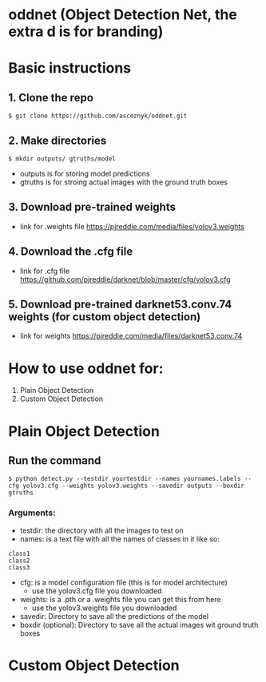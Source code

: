 # oddnet (Object Detection Net, the extra d is for branding)

# Basic instructions

## 1. Clone the repo
```
$ git clone https://github.com/asceznyk/oddnet.git
```

## 2. Make directories
```
$ mkdir outputs/ gtruths/model
```
- outputs is for storing model predictions
- gtruths is for stroing actual images with the ground truth boxes

## 3. Download pre-trained weights
- link for .weights file https://pjreddie.com/media/files/yolov3.weights

## 4. Download the .cfg file
- link for .cfg file https://github.com/pjreddie/darknet/blob/master/cfg/yolov3.cfg

## 5. Download pre-trained darknet53.conv.74 weights (for custom object detection)
- link for weights https://pjreddie.com/media/files/darknet53.conv.74

# How to use oddnet for: 
1. Plain Object Detection 
2. Custom Object Detection

# Plain Object Detection

## Run the command
```
$ python detect.py --testdir yourtestdir --names yournames.labels --cfg yolov3.cfg --weights yolov3.weights --savedir outputs --boxdir gtruths
```
### Arguments:
- testdir: the directory with all the images to test on
- names: is a text file with all the names of classes in it like so:
```
class1
class2
class3
```
- cfg: is a model configuration file (this is for model architecture)
  * use the yolov3.cfg file you downloaded 
- weights: is a .pth or a .weights file you can get this from here
  * use the yolov3.weights file you downloaded
- savedir: Directory to save all the predictions of the model
- boxdir (optional):  Directory to save all the actual images wit ground truth boxes

# Custom Object Detection

